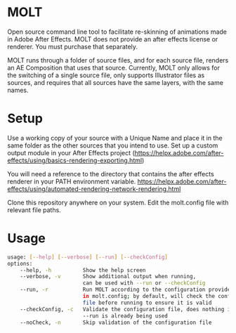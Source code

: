 # MOLT
Open source command line tool to facilitate re-skinning of animations made in Adobe After Effects.
MOLT does not provide an after effects license or renderer. You must purchase that separately.

MOLT runs through a folder of source files, and for each source file, renders an AE Composition that uses that source. 
Currently, MOLT only allows for the switching of a single source file, only supports Illustrator files as sources, and requires that all sources have the same layers, with the same names.

# Setup
Use a working copy of your source with a Unique Name and place it in the same folder as the other sources that you intend to use. 
Set up a custom output module in your After Effects project (https://helpx.adobe.com/after-effects/using/basics-rendering-exporting.html)

You will need a reference to the directory that contains the after effects renderer in your PATH environment variable. https://helpx.adobe.com/after-effects/using/automated-rendering-network-rendering.html

Clone this repository anywhere on your system. Edit the molt.config file with relevant file paths.

# Usage
```bash
usage: [--help] [--verbose] [--run] [--checkConfig]
options:
    --help, -h          Show the help screen
    --verbose, -v       Show additional output when running, 
                        can be used with --run or --checkConfig
    --run, -r           Run MOLT according to the configuration provided 
                        in molt.config; by default, will check the configuration
                        file before running to ensure it is valid
    --checkConfig, -c   Validate the configuration file, does nothing if 
                        --run is already being used
    --noCheck, -n       Skip validation of the configuration file

```
